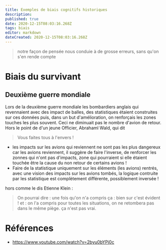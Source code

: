 ```yaml
---
title: Exemples de biais cognitifs historiques
description: 
published: true
date: 2020-12-15T08:03:16.268Z
tags: biais
editor: markdown
dateCreated: 2020-12-15T08:03:16.268Z
---
```



>notre façon de pensée nous conduie à de grosse erreurs, sans qu'on s'en rende compte

# Biais du survivant
## Deuxième guerre mondiale
Lors de la deuxième guerre mondiale les bombardiers anglais qui revennaient avec des impact de balles, des statistiques étaient construites sur ces données puis, dans un but d'amélioration, on renforçais les zones touches les plus souvent. Ceci ne diminuait pas le nombre d'avion de retour. Hors le point de d'un jeune Officier, Abrahaml Wald, qui dit 
>Vous faites tous à l'envers !

- les impacts sur les avions qui reviennent ne sont pas les plus dangereux car les avions reviennent, il suggère de faire l'inverse, de renforcer les zonnes qui n'ont pas d'impacts, zone qui pourraient si elle étaient touchée être la cause du non retour de certains avions !
- Faire de la statistique uniquement sur les éléments (les avions) rentrés, avec une vision des impacts sur les avions tombés, la logique contruite par les statistique est complètement différente, possiblement inversée !

hors comme le dis Etienne Klein :
> On pourrai dire : une fois qu'on n'a compris ça : bien sur c'est évident ! et : on l'a compris pour toutes les situations, on ne retombera pas dans le même piège. ça n'est pas vrai.

# Références
- https://www.youtube.com/watch?v=2byu0bYPj0c